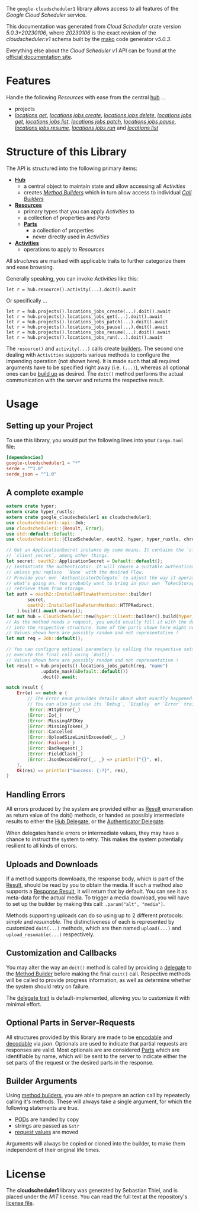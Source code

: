 <!---
DO NOT EDIT !
This file was generated automatically from 'src/generator/templates/api/README.md.mako'
DO NOT EDIT !
-->
The `google-cloudscheduler1` library allows access to all features of the *Google Cloud Scheduler* service.

This documentation was generated from *Cloud Scheduler* crate version *5.0.3+20230106*, where *20230106* is the exact revision of the *cloudscheduler:v1* schema built by the [mako](http://www.makotemplates.org/) code generator *v5.0.3*.

Everything else about the *Cloud Scheduler* *v1* API can be found at the
[official documentation site](https://cloud.google.com/scheduler/).
# Features

Handle the following *Resources* with ease from the central [hub](https://docs.rs/google-cloudscheduler1/5.0.3+20230106/google_cloudscheduler1/CloudScheduler) ...

* projects
 * [*locations get*](https://docs.rs/google-cloudscheduler1/5.0.3+20230106/google_cloudscheduler1/api::ProjectLocationGetCall), [*locations jobs create*](https://docs.rs/google-cloudscheduler1/5.0.3+20230106/google_cloudscheduler1/api::ProjectLocationJobCreateCall), [*locations jobs delete*](https://docs.rs/google-cloudscheduler1/5.0.3+20230106/google_cloudscheduler1/api::ProjectLocationJobDeleteCall), [*locations jobs get*](https://docs.rs/google-cloudscheduler1/5.0.3+20230106/google_cloudscheduler1/api::ProjectLocationJobGetCall), [*locations jobs list*](https://docs.rs/google-cloudscheduler1/5.0.3+20230106/google_cloudscheduler1/api::ProjectLocationJobListCall), [*locations jobs patch*](https://docs.rs/google-cloudscheduler1/5.0.3+20230106/google_cloudscheduler1/api::ProjectLocationJobPatchCall), [*locations jobs pause*](https://docs.rs/google-cloudscheduler1/5.0.3+20230106/google_cloudscheduler1/api::ProjectLocationJobPauseCall), [*locations jobs resume*](https://docs.rs/google-cloudscheduler1/5.0.3+20230106/google_cloudscheduler1/api::ProjectLocationJobResumeCall), [*locations jobs run*](https://docs.rs/google-cloudscheduler1/5.0.3+20230106/google_cloudscheduler1/api::ProjectLocationJobRunCall) and [*locations list*](https://docs.rs/google-cloudscheduler1/5.0.3+20230106/google_cloudscheduler1/api::ProjectLocationListCall)




# Structure of this Library

The API is structured into the following primary items:

* **[Hub](https://docs.rs/google-cloudscheduler1/5.0.3+20230106/google_cloudscheduler1/CloudScheduler)**
    * a central object to maintain state and allow accessing all *Activities*
    * creates [*Method Builders*](https://docs.rs/google-cloudscheduler1/5.0.3+20230106/google_cloudscheduler1/client::MethodsBuilder) which in turn
      allow access to individual [*Call Builders*](https://docs.rs/google-cloudscheduler1/5.0.3+20230106/google_cloudscheduler1/client::CallBuilder)
* **[Resources](https://docs.rs/google-cloudscheduler1/5.0.3+20230106/google_cloudscheduler1/client::Resource)**
    * primary types that you can apply *Activities* to
    * a collection of properties and *Parts*
    * **[Parts](https://docs.rs/google-cloudscheduler1/5.0.3+20230106/google_cloudscheduler1/client::Part)**
        * a collection of properties
        * never directly used in *Activities*
* **[Activities](https://docs.rs/google-cloudscheduler1/5.0.3+20230106/google_cloudscheduler1/client::CallBuilder)**
    * operations to apply to *Resources*

All *structures* are marked with applicable traits to further categorize them and ease browsing.

Generally speaking, you can invoke *Activities* like this:

```Rust,ignore
let r = hub.resource().activity(...).doit().await
```

Or specifically ...

```ignore
let r = hub.projects().locations_jobs_create(...).doit().await
let r = hub.projects().locations_jobs_get(...).doit().await
let r = hub.projects().locations_jobs_patch(...).doit().await
let r = hub.projects().locations_jobs_pause(...).doit().await
let r = hub.projects().locations_jobs_resume(...).doit().await
let r = hub.projects().locations_jobs_run(...).doit().await
```

The `resource()` and `activity(...)` calls create [builders][builder-pattern]. The second one dealing with `Activities`
supports various methods to configure the impending operation (not shown here). It is made such that all required arguments have to be
specified right away (i.e. `(...)`), whereas all optional ones can be [build up][builder-pattern] as desired.
The `doit()` method performs the actual communication with the server and returns the respective result.

# Usage

## Setting up your Project

To use this library, you would put the following lines into your `Cargo.toml` file:

```toml
[dependencies]
google-cloudscheduler1 = "*"
serde = "^1.0"
serde_json = "^1.0"
```

## A complete example

```Rust
extern crate hyper;
extern crate hyper_rustls;
extern crate google_cloudscheduler1 as cloudscheduler1;
use cloudscheduler1::api::Job;
use cloudscheduler1::{Result, Error};
use std::default::Default;
use cloudscheduler1::{CloudScheduler, oauth2, hyper, hyper_rustls, chrono, FieldMask};

// Get an ApplicationSecret instance by some means. It contains the `client_id` and
// `client_secret`, among other things.
let secret: oauth2::ApplicationSecret = Default::default();
// Instantiate the authenticator. It will choose a suitable authentication flow for you,
// unless you replace  `None` with the desired Flow.
// Provide your own `AuthenticatorDelegate` to adjust the way it operates and get feedback about
// what's going on. You probably want to bring in your own `TokenStorage` to persist tokens and
// retrieve them from storage.
let auth = oauth2::InstalledFlowAuthenticator::builder(
        secret,
        oauth2::InstalledFlowReturnMethod::HTTPRedirect,
    ).build().await.unwrap();
let mut hub = CloudScheduler::new(hyper::Client::builder().build(hyper_rustls::HttpsConnectorBuilder::new().with_native_roots().https_or_http().enable_http1().build()), auth);
// As the method needs a request, you would usually fill it with the desired information
// into the respective structure. Some of the parts shown here might not be applicable !
// Values shown here are possibly random and not representative !
let mut req = Job::default();

// You can configure optional parameters by calling the respective setters at will, and
// execute the final call using `doit()`.
// Values shown here are possibly random and not representative !
let result = hub.projects().locations_jobs_patch(req, "name")
             .update_mask(&Default::default())
             .doit().await;

match result {
    Err(e) => match e {
        // The Error enum provides details about what exactly happened.
        // You can also just use its `Debug`, `Display` or `Error` traits
         Error::HttpError(_)
        |Error::Io(_)
        |Error::MissingAPIKey
        |Error::MissingToken(_)
        |Error::Cancelled
        |Error::UploadSizeLimitExceeded(_, _)
        |Error::Failure(_)
        |Error::BadRequest(_)
        |Error::FieldClash(_)
        |Error::JsonDecodeError(_, _) => println!("{}", e),
    },
    Ok(res) => println!("Success: {:?}", res),
}

```
## Handling Errors

All errors produced by the system are provided either as [Result](https://docs.rs/google-cloudscheduler1/5.0.3+20230106/google_cloudscheduler1/client::Result) enumeration as return value of
the doit() methods, or handed as possibly intermediate results to either the
[Hub Delegate](https://docs.rs/google-cloudscheduler1/5.0.3+20230106/google_cloudscheduler1/client::Delegate), or the [Authenticator Delegate](https://docs.rs/yup-oauth2/*/yup_oauth2/trait.AuthenticatorDelegate.html).

When delegates handle errors or intermediate values, they may have a chance to instruct the system to retry. This
makes the system potentially resilient to all kinds of errors.

## Uploads and Downloads
If a method supports downloads, the response body, which is part of the [Result](https://docs.rs/google-cloudscheduler1/5.0.3+20230106/google_cloudscheduler1/client::Result), should be
read by you to obtain the media.
If such a method also supports a [Response Result](https://docs.rs/google-cloudscheduler1/5.0.3+20230106/google_cloudscheduler1/client::ResponseResult), it will return that by default.
You can see it as meta-data for the actual media. To trigger a media download, you will have to set up the builder by making
this call: `.param("alt", "media")`.

Methods supporting uploads can do so using up to 2 different protocols:
*simple* and *resumable*. The distinctiveness of each is represented by customized
`doit(...)` methods, which are then named `upload(...)` and `upload_resumable(...)` respectively.

## Customization and Callbacks

You may alter the way an `doit()` method is called by providing a [delegate](https://docs.rs/google-cloudscheduler1/5.0.3+20230106/google_cloudscheduler1/client::Delegate) to the
[Method Builder](https://docs.rs/google-cloudscheduler1/5.0.3+20230106/google_cloudscheduler1/client::CallBuilder) before making the final `doit()` call.
Respective methods will be called to provide progress information, as well as determine whether the system should
retry on failure.

The [delegate trait](https://docs.rs/google-cloudscheduler1/5.0.3+20230106/google_cloudscheduler1/client::Delegate) is default-implemented, allowing you to customize it with minimal effort.

## Optional Parts in Server-Requests

All structures provided by this library are made to be [encodable](https://docs.rs/google-cloudscheduler1/5.0.3+20230106/google_cloudscheduler1/client::RequestValue) and
[decodable](https://docs.rs/google-cloudscheduler1/5.0.3+20230106/google_cloudscheduler1/client::ResponseResult) via *json*. Optionals are used to indicate that partial requests are responses
are valid.
Most optionals are are considered [Parts](https://docs.rs/google-cloudscheduler1/5.0.3+20230106/google_cloudscheduler1/client::Part) which are identifiable by name, which will be sent to
the server to indicate either the set parts of the request or the desired parts in the response.

## Builder Arguments

Using [method builders](https://docs.rs/google-cloudscheduler1/5.0.3+20230106/google_cloudscheduler1/client::CallBuilder), you are able to prepare an action call by repeatedly calling it's methods.
These will always take a single argument, for which the following statements are true.

* [PODs][wiki-pod] are handed by copy
* strings are passed as `&str`
* [request values](https://docs.rs/google-cloudscheduler1/5.0.3+20230106/google_cloudscheduler1/client::RequestValue) are moved

Arguments will always be copied or cloned into the builder, to make them independent of their original life times.

[wiki-pod]: http://en.wikipedia.org/wiki/Plain_old_data_structure
[builder-pattern]: http://en.wikipedia.org/wiki/Builder_pattern
[google-go-api]: https://github.com/google/google-api-go-client

# License
The **cloudscheduler1** library was generated by Sebastian Thiel, and is placed
under the *MIT* license.
You can read the full text at the repository's [license file][repo-license].

[repo-license]: https://github.com/Byron/google-apis-rsblob/main/LICENSE.md

